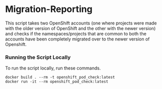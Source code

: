 # Migration-Reporting

This script takes two OpenShift accounts (one where projects were made with the older version of OpenShift and the other with the newer version) and checks if the
namespaces/projects that are common to both the accounts have been completely migrated over to the newer version of Openshift.

### Running the Script Locally
To run the script locally, run these commands.
```
docker build . --rm -t openshift_pod_check:latest
docker run -it --rm openshift_pod_check:latest
```
